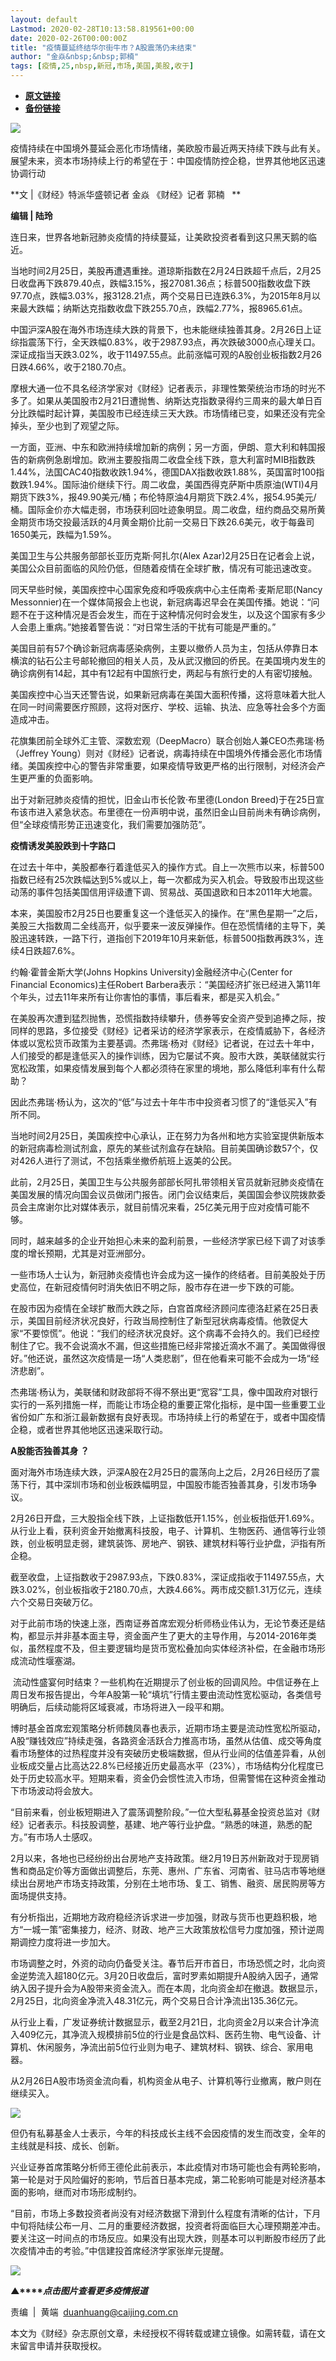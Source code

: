 ```yaml
---
layout: default
Lastmod: 2020-02-28T10:13:58.819561+00:00
date: 2020-02-26T00:00:00Z
title: "疫情蔓延终结华尔街牛市？A股震荡仍未结束"
author: "金焱&nbsp;&nbsp;郭楠"
tags: [疫情,25,nbsp,新冠,市场,美国,美股,收于]
---
```


* [**原文链接**](https://mp.weixin.qq.com/s/I-BuSCMaKKM6DMCHUp1e1A)
* [**备份链接**](http://archive.today/aD7Gn)


![](/images/post/77e6cfb5c7ef66e00d9bd04f74961594.jpg)

疫情持续在中国境外蔓延会恶化市场情绪，美欧股市最近两天持续下跌与此有关。展望未来，资本市场持续上行的希望在于：中国疫情防控企稳，世界其他地区迅速协调行动

  

**文 |《财经》特派华盛顿记者 金焱 《财经》记者 郭楠   **

**编辑 | 陆玲**

  

连日来，世界各地新冠肺炎疫情的持续蔓延，让美欧投资者看到这只黑天鹅的临近。

  

当地时间2月25日，美股再遭遇重挫。道琼斯指数在2月24日跌超千点后，2月25日收盘再下跌879.40点，跌幅3.15%，报27081.36点；标普500指数收盘下跌97.70点，跌幅3.03%，报3128.21点，两个交易日已连跌6.3%，为2015年8月以来最大跌幅；纳斯达克指数收盘下跌255.70点，跌幅2.77%，报8965.61点。

  

中国沪深A股在海外市场连续大跌的背景下，也未能继续独善其身。2月26日上证综指震荡下行，全天跌幅0.83%，收于2987.93点，再次跌破3000点心理关口。深证成指当天跌3.02%，收于11497.55点。此前涨幅可观的A股创业板指数2月26日跌4.66%，收于2180.70点。

  

摩根大通一位不具名经济学家对《财经》记者表示，非理性繁荣统治市场的时光不多了。如果从美国股市2月21日遭抛售、纳斯达克指数录得约三周来的最大单日百分比跌幅时起计算，美国股市已经连续三天大跌。市场情绪已变，如果还没有完全掉头，至少也到了观望之际。

  

一方面，亚洲、中东和欧洲持续增加新的病例；另一方面，伊朗、意大利和韩国报告的新病例急剧增加。欧洲主要股指周二收盘全线下跌，意大利富时MIB指数跌1.44%，法国CAC40指数收跌1.94%，德国DAX指数收跌1.88%，英国富时100指数跌1.94%。国际油价继续下行。周二收盘，美国西得克萨斯中质原油(WTI)4月期货下跌3%，报49.90美元/桶；布伦特原油4月期货下跌2.4%，报54.95美元/桶。国际金价亦大幅走弱，市场获利回吐迹象明显。周二收盘，纽约商品交易所黄金期货市场交投最活跃的4月黄金期价比前一交易日下跌26.6美元，收于每盎司1650美元，跌幅为1.59%。

  

美国卫生与公共服务部部长亚历克斯·阿扎尔(Alex Azar)2月25日在记者会上说，美国公众目前面临的风险仍低，但随着疫情在全球扩散，情况有可能迅速改变。

  

同天早些时候，美国疾控中心国家免疫和呼吸疾病中心主任南希·麦斯尼耶(Nancy Messonnier)在一个媒体简报会上也说，新冠病毒迟早会在美国传播。她说：“问题不在于这种情况是否会发生，而在于这种情况何时会发生，以及这个国家有多少人会患上重病。”她接着警告说：“对日常生活的干扰有可能是严重的。”

  

美国目前有57个确诊新冠病毒感染病例，主要以撤侨人员为主，包括从停靠日本横滨的钻石公主号邮轮撤回的相关人员，及从武汉撤回的侨民。在美国境内发生的确诊病例有14起，其中有12起有中国旅行史，两起与有旅行史的人有密切接触。

  

美国疾控中心当天还警告说，如果新冠病毒在美国大面积传播，这将意味着大批人在同一时间需要医疗照顾，这将对医疗、学校、运输、执法、应急等社会多个方面造成冲击。

  

花旗集团前全球外汇主管、深数宏观（DeepMacro）联合创始人兼CEO杰弗瑞·杨（Jeffrey Young）则对《财经》记者说，病毒持续在中国境外传播会恶化市场情绪。美国疾控中心的警告非常重要，如果疫情导致更严格的出行限制，对经济会产生更严重的负面影响。

  

出于对新冠肺炎疫情的担忧，旧金山市长伦敦·布里德(London Breed)于在25日宣布该市进入紧急状态。布里德在一份声明中说，虽然旧金山目前尚未有确诊病例，但“全球疫情形势正迅速变化，我们需要加强防范”。

  

**疫情诱发美股跌到十字路口**

  

在过去十年中，美股都奉行着逢低买入的操作方式。自上一次熊市以来，标普500指数已经有25次跌幅达到5%或以上，每一次都成为买入机会。导致股市出现这些动荡的事件包括美国信用评级遭下调、贸易战、英国退欧和日本2011年大地震。 

  

本来，美国股市2月25日也要重复这一个逢低买入的操作。在“黑色星期一”之后，美股三大指数周二全线高开，似乎要来一波反弹操作。但在恐慌情绪的主导下，美股迅速转跌，一路下行，道指创下2019年10月来新低，标普500指数再跌3%，连续4日跌超7.6%。

  

约翰·霍普金斯大学(Johns Hopkins University)金融经济中心(Center for Financial Economics)主任Robert Barbera表示：“美国经济扩张已经进入第11年个年头，过去11年来所有让你害怕的事情，事后看来，都是买入机会。”

  

在美股再次遭到猛烈抛售，恐慌指数持续攀升，债券等安全资产受到追捧之际，按同样的思路，多位接受《财经》记者采访的经济学家表示，在疫情威胁下，各经济体或以宽松货币政策为主要基调。杰弗瑞·杨对《财经》记者说，在过去十年中，人们接受的都是逢低买入的操作训练，因为它屡试不爽。股市大跌，美联储就实行宽松政策，如果疫情发展到每个人都必须待在家里的境地，那么降低利率有什么帮助？

  

因此杰弗瑞·杨认为，这次的“低”与过去十年牛市中投资者习惯了的“逢低买入”有所不同。

  

当地时间2月25日，美国疾控中心承认，正在努力为各州和地方实验室提供新版本的新冠病毒检测试剂盒，原先的某些试剂盒存在缺陷。目前美国确诊数57个，仅对426人进行了测试，不包括乘坐撤侨航班上返美的公民。

  

此前，2月25日，美国卫生与公共服务部部长阿扎带领相关官员就新冠肺炎疫情在美国发展的情况向国会议员做闭门报告。闭门会议结束后，美国国会参议院拨款委员会主席谢尔比对媒体表示，就目前情况来看，25亿美元用于应对疫情可能不够。

  

同时，越来越多的企业开始担心未来的盈利前景，一些经济学家已经下调了对该季度的增长预期，尤其是对亚洲部分。

  

一些市场人士认为，新冠肺炎疫情也许会成为这一操作的终结者。目前美股处于历史高位，在新冠疫情何时消失依旧不明之际，股市存在进一步下跌的可能。

  

在股市因为疫情在全球扩散而大跌之际，白宫首席经济顾问库德洛赶紧在25日表示，美国目前经济状况良好，行政当局控制住了新型冠状病毒疫情。他敦促大家“不要惊慌”。他说：“我们的经济状况良好。这个病毒不会持久的。我们已经控制住了它。我不会说滴水不漏，但这些措施已经非常接近滴水不漏了。美国做得很好。”他还说，虽然这次疫情是一场“人类悲剧”，但在他看来可能不会成为一场“经济悲剧”。

  

杰弗瑞·杨认为，美联储和财政部将不得不祭出更“宽容”工具，像中国政府对银行实行的一系列措施一样，而能让市场企稳的重要正常化指标，是中国一些重要工业省份如广东和浙江最新数据有良好表现。市场持续上行的希望在于，或者中国疫情企稳，或者世界其他地区迅速采取行动。

  

**A股能否独善其身 ？**

  

面对海外市场连续大跌，沪深A股在2月25日的震荡向上之后，2月26日经历了震荡下行，其中深圳市场和创业板跌幅明显，中国股市能否独善其身，引发市场争议。

  

2月26日开盘，三大股指全线下跌，上证指数低开1.15%，创业板指低开1.69%。从行业上看，获利资金开始撤离科技股，电子、计算机、生物医药、通信等行业领跌，创业板明显走弱，建筑装饰、房地产、钢铁、建筑材料等行业护盘，沪指有所企稳。

  

截至收盘，上证指数收于2987.93点，下跌0.83%，深证成指收于11497.55点，大跌3.02%，创业板指收于2180.70点，大跌4.66%。两市成交额1.31万亿元，连续六个交易日突破万亿。

  

对于此前市场的快速上涨，西南证券首席宏观分析师杨业伟认为，无论节奏还是结构，都显示并非基本面主导，资金面产生了更大的主导作用，与2014-2016年类似，虽然程度不及，但主要逻辑均是货币宽松叠加向实体经济补偿，在金融市场形成流动性堰塞湖。

  

 流动性盛宴何时结束？一些机构在近期提示了创业板的回调风险。中信证券在上周日发布报告提出，今年A股第一轮“填坑”行情主要由流动性宽松驱动，各类信号明确后，后续动能将区域衰减，市场将进入一段平和期。

  

博时基金首席宏观策略分析师魏凤春也表示，近期市场主要是流动性宽松所驱动，A股“赚钱效应”持续走强，各路资金活跃合力推高市场，虽然从估值、成交等角度看市场整体的过热程度并没有突破历史极端数据，但从行业间的估值差异看，从创业板成交量占比高达22.8%已经接近历史最高水平（23%），市场结构分化程度已处于历史较高水平。短期来看，资金仍会惯性流入市场，但需警惕在这种资金推动下市场波动将会放大。

  

“目前来看，创业板短期进入了震荡调整阶段。”一位大型私募基金投资总监对《财经》记者表示。科技股调整，基建、地产等行业护盘。“熟悉的味道，熟悉的配方。”有市场人士感叹。

  

2月以来，各地也已经纷纷出台房地产支持政策。继2月19日苏州新政对于现房销售和商品定价等方面做出调整后，东莞、惠州、广东省、河南省、驻马店市等地继续出台房地产市场支持政策，分别在土地市场、复工、销售、融资、居民购房等方面场提供支持。

  

有分析指出，近期地方政府稳经济诉求进一步加强，财政与货币也更趋积极，地方“一城一策”密集接力，经济、财政、地产三大政策放松信号力度加强，预计逆周期调控力度将进一步加大。

  

市场调整之时，外资的动向仍备受关注。春节后开市首日，市场恐慌之时，北向资金逆势流入超180亿元。3月20日收盘后，富时罗素如期提升A股纳入因子，通常纳入因子提升会为A股带来资金流入。而在本周，北向资金却在撤退。数据显示，2月25日，北向资金净流入48.31亿元，两个交易日合计净流出135.36亿元。

  

从行业上看，广发证券统计数据显示，截至2月21日，北向资金2月以来合计净流入409亿元，其净流入规模排前5位的行业是食品饮料、医药生物、电气设备、计算机、休闲服务，净流出前5位行业则为电子、建筑材料、钢铁、综合、家用电器。

  

从2月26日A股市场资金流向看，机构资金从电子、计算机等行业撤离，散户则在继续买入。

  

![](/images/post/5adf3c390b76fda2b0d20adf0310736a.jpg)

  

但仍有私募基金人士表示，今年的科技成长主线不会因疫情的发生而改变，全年的主线就是科技、成长、创新。  

  

兴业证券首席策略分析师王德伦此前表示，本此疫情对市场可能也会有两轮影响，第一轮是对于风险偏好的影响，节后首日基本完成，第二轮影响可能是对经济基本面的影响，继而对市场形成制约。

  

“目前，市场上多数投资者尚没有对经济数据下滑到什么程度有清晰的估计，下月中旬将陆续公布一月、二月的重要经济数据，投资者将面临巨大心理预期差冲击。要关注这一时间点的市场反应。如果没有出现大跌，则基本可以判断股市经历了此次疫情冲击的考验。”中信建投首席经济学家张岸元提醒。

  

  

[![](/images/post/4d24a5670c9a87791ea8b757d030c0d3.jpg)](https://mp.weixin.qq.com/mp/homepage?__biz=MjM5NDU5NTM4MQ==&hid=29&sn=21c0f34c737748fe3b2c372bb40ae622)

**▲****_点击图片查看更多疫情报道_**

  

  

责编  |  黄端  duanhuang@caijing.com.cn

本文为《财经》杂志原创文章，未经授权不得转载或建立镜像。如需转载，请在文末留言申请并获取授权。


